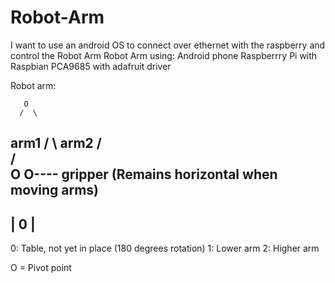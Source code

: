 # Robot-Arm
I want to use an android OS to connect over ethernet with the raspberry and control the Robot Arm
Robot Arm using:
Android phone
Raspberrry Pi with Raspbian
PCA9685 with adafruit driver

Robot arm: 
       
       O
      /  \
arm1 /     \ arm2
    /        \
   /           \
  O              O---- gripper (Remains horizontal when moving arms)
-----
| 0 |
-----

0: Table, not yet in place (180 degrees rotation)
1: Lower arm
2: Higher arm

O = Pivot point
